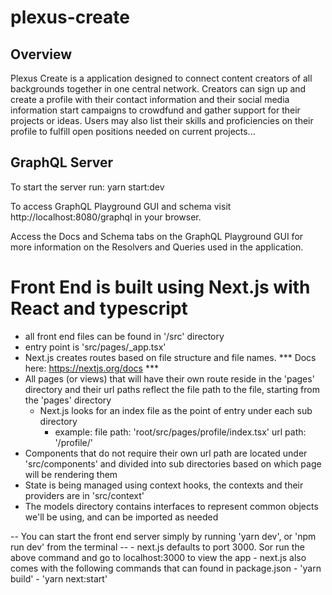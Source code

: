 # plexus-create

## Overview
Plexus Create is a application designed to connect content creators of all backgrounds together in one central network. Creators can sign up and create a profile with their contact information and their social media information start campaigns to crowdfund and gather support for their projects or ideas. Users may also list their skills and proficiencies on their profile to fulfill open positions needed on current projects...
## GraphQL Server
To start the server run:
yarn start:dev

To access GraphQL Playground GUI and schema visit http://localhost:8080/graphql in your browser.

Access the Docs and Schema tabs on the GraphQL Playground GUI for more information on the Resolvers and Queries used in the application.

# Front End is built using Next.js with React and typescript
  - all front end files can be found in '/src' directory 
  - entry point is 'src/pages/_app.tsx'
  - Next.js creates routes based on file structure and file names. 
  *** Docs here: https://nextjs.org/docs ***
  - All pages (or views) that will have their own route reside in the 'pages' directory and
      their url paths reflect the file path to the file, starting from the 'pages' directory
    - Next.js looks for an index file as the point of entry under each sub directory
      - example:
        file path: 'root/src/pages/profile/index.tsx'
        url path: '/profile/'
  - Components that do not require their own url path are located under 'src/components' and
      divided into sub directories based on which page will be rendering them
  - State is being managed using context hooks, the contexts and their providers are in 'src/context'
  - The models directory contains interfaces to represent common objects we'll be using,  and can be imported as needed

  -- You can start the front end server simply by running 'yarn dev', or 'npm run dev' from the terminal --
    - next.js defaults to port 3000. Sor run the above command and go to localhost:3000 to view the app
    - next.js also comes with the following commands that can found in package.json
        - 'yarn build'
        - 'yarn next:start'